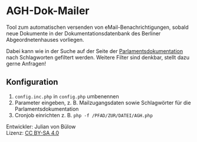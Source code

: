 # AGH-Dok-Mailer

Tool zum automatischen versenden von eMail-Benachrichtigungen, sobald neue Dokumente in der Dokumentationsdatenbank des Berliner Abgeordnetenhauses vorliegen.

Dabei kann wie in der Suche auf der Seite der [Parlamentsdokumentation](https://pardok.parlament-berlin.de/starweb/AHAB/servlet.starweb?path=AHAB/lissh.web) nach Schlagworten gefiltert werden. Weitere Filter sind denkbar, stellt dazu gerne Anfragen!

## Konfiguration
1. ```config.inc.php``` in ```config.php``` umbenennen
2. Parameter eingeben, z. B. Mailzugangsdaten sowie Schlagwörter für die Parlamentsdokumentation
3. Cronjob einrichten
z. B. ```php -f /PFAD/ZUR/DATEI/AGH.php```

Entwickler: Julian von Bülow  
Lizenz: [CC BY-SA 4.0](https://creativecommons.org/licenses/by-sa/4.0/deed.de)